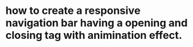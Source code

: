 # how to create a responsive navigation bar having a opening and closing tag with animination effect.
